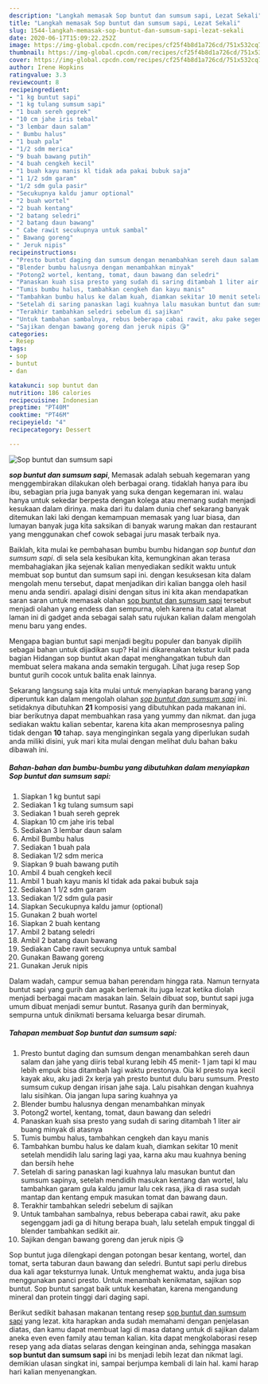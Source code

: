 ```yaml
---
description: "Langkah memasak Sop buntut dan sumsum sapi, Lezat Sekali"
title: "Langkah memasak Sop buntut dan sumsum sapi, Lezat Sekali"
slug: 1544-langkah-memasak-sop-buntut-dan-sumsum-sapi-lezat-sekali
date: 2020-06-17T15:09:22.252Z
image: https://img-global.cpcdn.com/recipes/cf25f4b8d1a726cd/751x532cq70/sop-buntut-dan-sumsum-sapi-foto-resep-utama.jpg
thumbnail: https://img-global.cpcdn.com/recipes/cf25f4b8d1a726cd/751x532cq70/sop-buntut-dan-sumsum-sapi-foto-resep-utama.jpg
cover: https://img-global.cpcdn.com/recipes/cf25f4b8d1a726cd/751x532cq70/sop-buntut-dan-sumsum-sapi-foto-resep-utama.jpg
author: Irene Hopkins
ratingvalue: 3.3
reviewcount: 8
recipeingredient:
- "1 kg buntut sapi"
- "1 kg tulang sumsum sapi"
- "1 buah sereh geprek"
- "10 cm jahe iris tebal"
- "3 lembar daun salam"
- " Bumbu halus"
- "1 buah pala"
- "1/2 sdm merica"
- "9 buah bawang putih"
- "4 buah cengkeh kecil"
- "1 buah kayu manis kl tidak ada pakai bubuk saja"
- "1 1/2 sdm garam"
- "1/2 sdm gula pasir"
- "Secukupnya kaldu jamur optional"
- "2 buah wortel"
- "2 buah kentang"
- "2 batang seledri"
- "2 batang daun bawang"
- " Cabe rawit secukupnya untuk sambal"
- " Bawang goreng"
- " Jeruk nipis"
recipeinstructions:
- "Presto buntut daging dan sumsum dengan menambahkan sereh daun salam dan jahe yang diiris tebal kurang lebih 45 menit- 1 jam tapi kl mau lebih empuk bisa ditambah lagi waktu prestonya. Oia kl presto nya kecil kayak aku, aku jadi 2x kerja yah presto buntut dulu baru sumsum. Presto sumsum cukup dengan irisan jahe saja. Lalu pisahkan dengan kuahnya lalu sisihkan. Oia jangan lupa saring kuahnya ya"
- "Blender bumbu halusnya dengan menambahkan minyak"
- "Potong2 wortel, kentang, tomat, daun bawang dan seledri"
- "Panaskan kuah sisa presto yang sudah di saring ditambah 1 liter air buang minyak di atasnya"
- "Tumis bumbu halus, tambahkan cengkeh dan kayu manis"
- "Tambahkan bumbu halus ke dalam kuah, diamkan sekitar 10 menit setelah mendidih lalu saring lagi yaa, karna aku mau kuahnya bening dan bersih hehe"
- "Setelah di saring panaskan lagi kuahnya lalu masukan buntut dan sumsum sapinya, setelah mendidih masukan kentang dan wortel, lalu tambahkan garam gula kaldu jamur lalu cek rasa, jika di rasa sudah mantap dan kentang empuk masukan tomat dan bawang daun."
- "Terakhir tambahkan seledri sebelum di sajikan"
- "Untuk tambahan sambalnya, rebus beberapa cabai rawit, aku pake segenggam jadi ga di hitung berapa buah, lalu setelah empuk tinggal di blender tambahkan sedikit air."
- "Sajikan dengan bawang goreng dan jeruk nipis 😘"
categories:
- Resep
tags:
- sop
- buntut
- dan

katakunci: sop buntut dan 
nutrition: 186 calories
recipecuisine: Indonesian
preptime: "PT40M"
cooktime: "PT46M"
recipeyield: "4"
recipecategory: Dessert

---
```



![Sop buntut dan sumsum sapi](https://img-global.cpcdn.com/recipes/cf25f4b8d1a726cd/751x532cq70/sop-buntut-dan-sumsum-sapi-foto-resep-utama.jpg)

<b><i>sop buntut dan sumsum sapi</i></b>, Memasak adalah sebuah kegemaran yang menggembirakan dilakukan oleh berbagai orang. tidaklah hanya para ibu ibu, sebagian pria juga banyak yang suka dengan kegemaran ini. walau hanya untuk sekedar berpesta dengan kolega atau memang sudah menjadi kesukaan dalam dirinya. maka dari itu dalam dunia chef sekarang banyak ditemukan laki laki dengan kemampuan memasak yang luar biasa, dan lumayan banyak juga kita saksikan di banyak warung makan dan restaurant yang menggunakan chef cowok sebagai juru masak terbaik nya.

Baiklah, kita mulai ke pembahasan bumbu bumbu hidangan <i>sop buntut dan sumsum sapi</i>. di sela sela kesibukan kita, kemungkinan akan terasa membahagiakan jika sejenak kalian menyediakan sedikit waktu untuk membuat sop buntut dan sumsum sapi ini. dengan kesuksesan kita dalam mengolah menu tersebut, dapat menjadikan diri kalian bangga oleh hasil menu anda sendiri. apalagi disini dengan situs ini kita akan mendapatkan saran saran untuk memasak olahan <u>sop buntut dan sumsum sapi</u> tersebut menjadi olahan yang endess dan sempurna, oleh karena itu catat alamat laman ini di gadget anda sebagai salah satu rujukan kalian dalam mengolah menu baru yang endes.

Mengapa bagian buntut sapi menjadi begitu populer dan banyak dipilih sebagai bahan untuk dijadikan sup? Hal ini dikarenakan tekstur kulit pada bagian Hidangan sop buntut akan dapat menghangatkan tubuh dan membuat selera makana anda semakin tergugah. Lihat juga resep Sop buntut gurih cocok untuk balita enak lainnya.


Sekarang langsung saja kita mulai untuk menyiapkan barang barang yang diperuntuk kan dalam mengolah olahan <u><i>sop buntut dan sumsum sapi</i></u> ini. setidaknya dibutuhkan <b>21</b> komposisi yang dibutuhkan pada makanan ini. biar berikutnya dapat membuahkan rasa yang yummy dan nikmat. dan juga sediakan waktu kalian sebentar, karena kita akan memprosesnya paling tidak dengan <b>10</b> tahap. saya menginginkan segala yang diperlukan sudah anda miliki disini, yuk mari kita mulai dengan melihat dulu bahan baku dibawah ini.

<!--inarticleads1-->

##### Bahan-bahan dan bumbu-bumbu yang dibutuhkan dalam menyiapkan Sop buntut dan sumsum sapi:

1. Siapkan 1 kg buntut sapi
1. Sediakan 1 kg tulang sumsum sapi
1. Sediakan 1 buah sereh geprek
1. Siapkan 10 cm jahe iris tebal
1. Sediakan 3 lembar daun salam
1. Ambil  Bumbu halus
1. Sediakan 1 buah pala
1. Sediakan 1/2 sdm merica
1. Siapkan 9 buah bawang putih
1. Ambil 4 buah cengkeh kecil
1. Ambil 1 buah kayu manis kl tidak ada pakai bubuk saja
1. Sediakan 1 1/2 sdm garam
1. Sediakan 1/2 sdm gula pasir
1. Siapkan Secukupnya kaldu jamur (optional)
1. Gunakan 2 buah wortel
1. Siapkan 2 buah kentang
1. Ambil 2 batang seledri
1. Ambil 2 batang daun bawang
1. Sediakan  Cabe rawit secukupnya untuk sambal
1. Gunakan  Bawang goreng
1. Gunakan  Jeruk nipis


Dalam wadah, campur semua bahan perendam hingga rata. Namun ternyata buntut sapi yang gurih dan agak berlemak itu juga lezat ketika diolah menjadi berbagai macam masakan lain. Selain dibuat sop, buntut sapi juga umum dibuat menjadi semur buntut. Rasanya gurih dan berminyak, sempurna untuk dinikmati bersama keluarga besar dirumah. 

<!--inarticleads2-->

##### Tahapan membuat Sop buntut dan sumsum sapi:

1. Presto buntut daging dan sumsum dengan menambahkan sereh daun salam dan jahe yang diiris tebal kurang lebih 45 menit- 1 jam tapi kl mau lebih empuk bisa ditambah lagi waktu prestonya. Oia kl presto nya kecil kayak aku, aku jadi 2x kerja yah presto buntut dulu baru sumsum. Presto sumsum cukup dengan irisan jahe saja. Lalu pisahkan dengan kuahnya lalu sisihkan. Oia jangan lupa saring kuahnya ya
1. Blender bumbu halusnya dengan menambahkan minyak
1. Potong2 wortel, kentang, tomat, daun bawang dan seledri
1. Panaskan kuah sisa presto yang sudah di saring ditambah 1 liter air buang minyak di atasnya
1. Tumis bumbu halus, tambahkan cengkeh dan kayu manis
1. Tambahkan bumbu halus ke dalam kuah, diamkan sekitar 10 menit setelah mendidih lalu saring lagi yaa, karna aku mau kuahnya bening dan bersih hehe
1. Setelah di saring panaskan lagi kuahnya lalu masukan buntut dan sumsum sapinya, setelah mendidih masukan kentang dan wortel, lalu tambahkan garam gula kaldu jamur lalu cek rasa, jika di rasa sudah mantap dan kentang empuk masukan tomat dan bawang daun.
1. Terakhir tambahkan seledri sebelum di sajikan
1. Untuk tambahan sambalnya, rebus beberapa cabai rawit, aku pake segenggam jadi ga di hitung berapa buah, lalu setelah empuk tinggal di blender tambahkan sedikit air.
1. Sajikan dengan bawang goreng dan jeruk nipis 😘


Sop buntut juga dilengkapi dengan potongan besar kentang, wortel, dan tomat, serta taburan daun bawang dan seledri. Buntut sapi perlu direbus dua kali agar teksturnya lunak. Untuk menghemat waktu, anda juga bisa menggunakan panci presto. Untuk menambah kenikmatan, sajikan sop buntut. Sop buntut sangat baik untuk kesehatan, karena mengandung mineral dan protein tinggi dari daging sapi. 

Berikut sedikit bahasan makanan tentang resep <u>sop buntut dan sumsum sapi</u> yang lezat. kita harapkan anda sudah memahami dengan penjelasan diatas, dan kamu dapat membuat lagi di masa datang untuk di sajikan dalam aneka even even family atau teman kalian. kita dapat mengkolaborasi resep resep yang ada diatas selaras dengan keinginan anda, sehingga masakan <b>sop buntut dan sumsum sapi</b> ini bs menjadi lebih lezat dan nikmat lagi. demikian ulasan singkat ini, sampai berjumpa kembali di lain hal. kami harap hari kalian menyenangkan.
